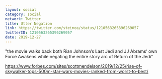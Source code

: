 ```yaml
---
layout: social
category: social
network: Twitter
title: Utter Negation
link: https://twitter.com/steinea/status/1210563265396269057
twitterID: 1210563265396269057
date: 2019-12-27
---
```


"the movie walks back both Rian Johnson’s Last Jedi and JJ Abrams’ own Force Awakens while negating the entire story arc of Return of the Jedi"

<https://www.forbes.com/sites/scottmendelson/2019/12/25/rise-of-skywalker-tops-500m-star-wars-movies-ranked-from-worst-to-best/>
